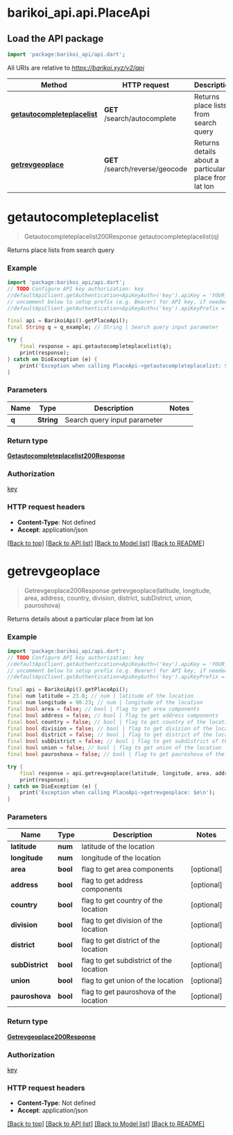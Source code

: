 # barikoi_api.api.PlaceApi

## Load the API package
```dart
import 'package:barikoi_api/api.dart';
```

All URIs are relative to *https://barikoi.xyz/v2/api*

Method | HTTP request | Description
------------- | ------------- | -------------
[**getautocompleteplacelist**](PlaceApi.md#getautocompleteplacelist) | **GET** /search/autocomplete | Returns place lists from search query
[**getrevgeoplace**](PlaceApi.md#getrevgeoplace) | **GET** /search/reverse/geocode | Returns details about a particular place from lat lon


# **getautocompleteplacelist**
> Getautocompleteplacelist200Response getautocompleteplacelist(q)

Returns place lists from search query

### Example
```dart
import 'package:barikoi_api/api.dart';
// TODO Configure API key authorization: key
//defaultApiClient.getAuthentication<ApiKeyAuth>('key').apiKey = 'YOUR_API_KEY';
// uncomment below to setup prefix (e.g. Bearer) for API key, if needed
//defaultApiClient.getAuthentication<ApiKeyAuth>('key').apiKeyPrefix = 'Bearer';

final api = BarikoiApi().getPlaceApi();
final String q = q_example; // String | Search query input parameter

try {
    final response = api.getautocompleteplacelist(q);
    print(response);
} catch on DioException (e) {
    print('Exception when calling PlaceApi->getautocompleteplacelist: $e\n');
}
```

### Parameters

Name | Type | Description  | Notes
------------- | ------------- | ------------- | -------------
 **q** | **String**| Search query input parameter | 

### Return type

[**Getautocompleteplacelist200Response**](Getautocompleteplacelist200Response.md)

### Authorization

[key](../README.md#key)

### HTTP request headers

 - **Content-Type**: Not defined
 - **Accept**: application/json

[[Back to top]](#) [[Back to API list]](../README.md#documentation-for-api-endpoints) [[Back to Model list]](../README.md#documentation-for-models) [[Back to README]](../README.md)

# **getrevgeoplace**
> Getrevgeoplace200Response getrevgeoplace(latitude, longitude, area, address, country, division, district, subDistrict, union, pauroshova)

Returns details about a particular place from lat lon

### Example
```dart
import 'package:barikoi_api/api.dart';
// TODO Configure API key authorization: key
//defaultApiClient.getAuthentication<ApiKeyAuth>('key').apiKey = 'YOUR_API_KEY';
// uncomment below to setup prefix (e.g. Bearer) for API key, if needed
//defaultApiClient.getAuthentication<ApiKeyAuth>('key').apiKeyPrefix = 'Bearer';

final api = BarikoiApi().getPlaceApi();
final num latitude = 23.8; // num | latitude of the location
final num longitude = 90.23; // num | longitude of the location
final bool area = false; // bool | flag to get area components
final bool address = false; // bool | flag to get address components
final bool country = false; // bool | flag to get country of the location
final bool division = false; // bool | flag to get division of the location
final bool district = false; // bool | flag to get district of the location
final bool subDistrict = false; // bool | flag to get subdistrict of the location
final bool union = false; // bool | flag to get union of the location
final bool pauroshova = false; // bool | flag to get pauroshova of the location

try {
    final response = api.getrevgeoplace(latitude, longitude, area, address, country, division, district, subDistrict, union, pauroshova);
    print(response);
} catch on DioException (e) {
    print('Exception when calling PlaceApi->getrevgeoplace: $e\n');
}
```

### Parameters

Name | Type | Description  | Notes
------------- | ------------- | ------------- | -------------
 **latitude** | **num**| latitude of the location | 
 **longitude** | **num**| longitude of the location | 
 **area** | **bool**| flag to get area components | [optional] 
 **address** | **bool**| flag to get address components | [optional] 
 **country** | **bool**| flag to get country of the location | [optional] 
 **division** | **bool**| flag to get division of the location | [optional] 
 **district** | **bool**| flag to get district of the location | [optional] 
 **subDistrict** | **bool**| flag to get subdistrict of the location | [optional] 
 **union** | **bool**| flag to get union of the location | [optional] 
 **pauroshova** | **bool**| flag to get pauroshova of the location | [optional] 

### Return type

[**Getrevgeoplace200Response**](Getrevgeoplace200Response.md)

### Authorization

[key](../README.md#key)

### HTTP request headers

 - **Content-Type**: Not defined
 - **Accept**: application/json

[[Back to top]](#) [[Back to API list]](../README.md#documentation-for-api-endpoints) [[Back to Model list]](../README.md#documentation-for-models) [[Back to README]](../README.md)

